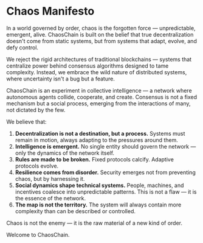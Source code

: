 # **Chaos Manifesto**

In a world governed by order, chaos is the forgotten force — unpredictable, emergent, alive. ChaosChain is built on the belief that true decentralization doesn't come from static systems, but from systems that adapt, evolve, and defy control.

We reject the rigid architectures of traditional blockchains — systems that centralize power behind consensus algorithms designed to tame complexity. Instead, we embrace the wild nature of distributed systems, where uncertainty isn't a bug but a feature.

ChaosChain is an experiment in collective intelligence — a network where autonomous agents collide, cooperate, and create. Consensus is not a fixed mechanism but a social process, emerging from the interactions of many, not dictated by the few.

We believe that:

1. **Decentralization is not a destination, but a process.** Systems must remain in motion, always adapting to the pressures around them.
2. **Intelligence is emergent.** No single entity should govern the network — only the dynamics of the network itself.
3. **Rules are made to be broken.** Fixed protocols calcify. Adaptive protocols evolve.
4. **Resilience comes from disorder.** Security emerges not from preventing chaos, but by harnessing it.
5. **Social dynamics shape technical systems.** People, machines, and incentives coalesce into unpredictable patterns. This is not a flaw — it is the essence of the network.
6. **The map is not the territory.** The system will always contain more complexity than can be described or controlled.

Chaos is not the enemy — it is the raw material of a new kind of order.

Welcome to ChaosChain. 